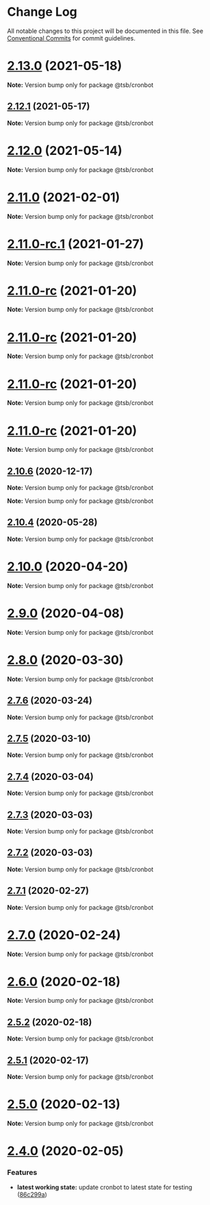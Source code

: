# Change Log

All notable changes to this project will be documented in this file.
See [Conventional Commits](https://conventionalcommits.org) for commit guidelines.

# [2.13.0](https://github.com/technologiestiftung/flusshygiene/compare/v2.12.0...v2.13.0) (2021-05-18)

**Note:** Version bump only for package @tsb/cronbot





## [2.12.1](https://github.com/technologiestiftung/flusshygiene/compare/v2.12.0...v2.12.1) (2021-05-17)

**Note:** Version bump only for package @tsb/cronbot





# [2.12.0](https://github.com/technologiestiftung/flusshygiene/compare/v2.11.0...v2.12.0) (2021-05-14)

**Note:** Version bump only for package @tsb/cronbot





# [2.11.0](https://github.com/technologiestiftung/flusshygiene/compare/v2.11.0-rc.1...v2.11.0) (2021-02-01)

**Note:** Version bump only for package @tsb/cronbot





# [2.11.0-rc.1](https://github.com/technologiestiftung/flusshygiene/compare/v2.11.0-rc...v2.11.0-rc.1) (2021-01-27)

**Note:** Version bump only for package @tsb/cronbot





# [2.11.0-rc](https://github.com/technologiestiftung/flusshygiene/compare/v2.10.6...v2.11.0-rc) (2021-01-20)

**Note:** Version bump only for package @tsb/cronbot





# [2.11.0-rc](https://github.com/technologiestiftung/flusshygiene/compare/v2.10.6...v2.11.0-rc) (2021-01-20)

**Note:** Version bump only for package @tsb/cronbot





# [2.11.0-rc](https://github.com/technologiestiftung/flusshygiene/compare/v2.10.6...v2.11.0-rc) (2021-01-20)

**Note:** Version bump only for package @tsb/cronbot





# [2.11.0-rc](https://github.com/technologiestiftung/flusshygiene/compare/v2.10.6...v2.11.0-rc) (2021-01-20)

**Note:** Version bump only for package @tsb/cronbot





## [2.10.6](https://github.com/technologiestiftung/flusshygiene/compare/v2.10.5...v2.10.6) (2020-12-17)

**Note:** Version bump only for package @tsb/cronbot







**Note:** Version bump only for package @tsb/cronbot





## [2.10.4](https://github.com/technologiestiftung/flusshygiene/compare/v2.10.0...v2.10.4) (2020-05-28)

**Note:** Version bump only for package @tsb/cronbot





# [2.10.0](https://github.com/technologiestiftung/flusshygiene/compare/v2.9.0...v2.10.0) (2020-04-20)

**Note:** Version bump only for package @tsb/cronbot





# [2.9.0](https://github.com/technologiestiftung/flusshygiene/compare/v2.8.0...v2.9.0) (2020-04-08)

**Note:** Version bump only for package @tsb/cronbot





# [2.8.0](https://github.com/technologiestiftung/flusshygiene/compare/v2.7.6...v2.8.0) (2020-03-30)

**Note:** Version bump only for package @tsb/cronbot





## [2.7.6](https://github.com/technologiestiftung/flusshygiene/compare/v2.7.5...v2.7.6) (2020-03-24)

**Note:** Version bump only for package @tsb/cronbot





## [2.7.5](https://github.com/technologiestiftung/flusshygiene/compare/v2.7.4...v2.7.5) (2020-03-10)

**Note:** Version bump only for package @tsb/cronbot





## [2.7.4](https://github.com/technologiestiftung/flusshygiene/compare/v2.7.3...v2.7.4) (2020-03-04)

**Note:** Version bump only for package @tsb/cronbot





## [2.7.3](https://github.com/technologiestiftung/flusshygiene/compare/v2.7.1...v2.7.3) (2020-03-03)

**Note:** Version bump only for package @tsb/cronbot





## [2.7.2](https://github.com/technologiestiftung/flusshygiene/compare/v2.7.1...v2.7.2) (2020-03-03)

**Note:** Version bump only for package @tsb/cronbot





## [2.7.1](https://github.com/technologiestiftung/flusshygiene/compare/v2.7.0...v2.7.1) (2020-02-27)

**Note:** Version bump only for package @tsb/cronbot





# [2.7.0](https://github.com/technologiestiftung/flusshygiene/compare/v2.6.0...v2.7.0) (2020-02-24)

**Note:** Version bump only for package @tsb/cronbot





# [2.6.0](https://github.com/technologiestiftung/flusshygiene/compare/v2.5.2...v2.6.0) (2020-02-18)

**Note:** Version bump only for package @tsb/cronbot





## [2.5.2](https://github.com/technologiestiftung/flusshygiene/compare/v2.5.1...v2.5.2) (2020-02-18)

**Note:** Version bump only for package @tsb/cronbot





## [2.5.1](https://github.com/technologiestiftung/flusshygiene/compare/v2.5.0...v2.5.1) (2020-02-17)

**Note:** Version bump only for package @tsb/cronbot





# [2.5.0](https://github.com/technologiestiftung/flusshygiene/compare/v2.4.0...v2.5.0) (2020-02-13)

**Note:** Version bump only for package @tsb/cronbot





# [2.4.0](https://github.com/technologiestiftung/flusshygiene/compare/v2.3.2...v2.4.0) (2020-02-05)

### Features

- **latest working state:** update cronbot to latest state for testing ([86c299a](https://github.com/technologiestiftung/flusshygiene/commit/86c299ab3764252ca850c6d7cbdd66a941750f05))
